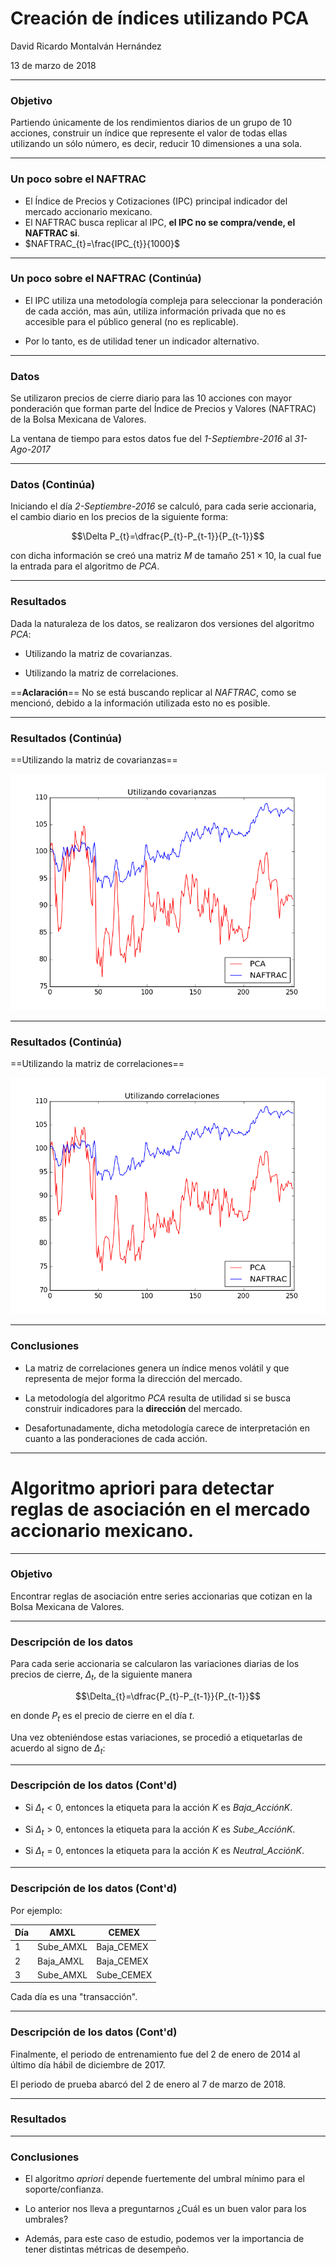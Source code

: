 <!-- $theme: gaia -->
<!--page_number:true-->

# Creación de índices utilizando PCA

David Ricardo Montalván Hernández

13 de marzo de 2018

---

### Objetivo

Partiendo únicamente de los rendimientos diarios de un grupo de $10$ acciones, construir un índice que represente el valor de todas ellas utilizando un sólo número, es decir, reducir $10$ dimensiones a una sola.

---

### Un poco sobre el NAFTRAC

* El Índice de Precios y Cotizaciones (IPC) principal indicador del mercado accionario mexicano.
* El NAFTRAC busca replicar al IPC, **el IPC no se compra/vende, el NAFTRAC si**.
* $NAFTRAC_{t}=\frac{IPC_{t}}{1000}$

---

### Un poco sobre el NAFTRAC (Continúa)

* El IPC utiliza una metodología compleja para seleccionar la ponderación de cada acción, mas aún, utiliza información privada que no es accesible para el público general (no es replicable).

* Por lo tanto, es de utilidad tener un indicador alternativo.

---


### Datos
Se utilizaron precios de cierre diario para las $10$ acciones con mayor ponderación que forman parte del Índice de Precios y Valores (NAFTRAC) de la Bolsa Mexicana de Valores.

La ventana de tiempo para estos datos fue del *1-Septiembre-2016* al *31-Ago-2017*

---

### Datos (Continúa)
Iniciando el día *2-Septiembre-2016* se calculó, para cada serie accionaria, el cambio diario en los precios de la siguiente forma:

$$\Delta P_{t}=\dfrac{P_{t}-P_{t-1}}{P_{t-1}}$$

con dicha información se creó una matriz $M$ de tamaño $251 \times 10$, la cual fue la entrada para el algoritmo de *PCA*.


---

### Resultados

Dada la naturaleza de los datos, se realizaron dos versiones del algoritmo *PCA*:

* Utilizando la matriz de covarianzas.

* Utilizando la matriz de correlaciones.

==**Aclaración**==
No se está buscando replicar al *NAFTRAC*, como se mencionó, debido a la información utilizada esto no es posible.

---

### Resultados (Continúa)

==Utilizando la matriz de covarianzas==

![75% center](./proyecto1/utilizando_cov.png)

---

### Resultados (Continúa)

==Utilizando la matriz de correlaciones==

![75% center](./proyecto1/utilizando_corr.png)

---

### Conclusiones

* La matriz de correlaciones  genera un índice menos volátil y que representa de mejor forma la dirección del mercado.

* La metodología del algoritmo *PCA* resulta de utilidad si se busca construir indicadores para la **dirección** del mercado.

* Desafortunadamente, dicha metodología carece de interpretación en cuanto a las ponderaciones de cada acción.

---

# Algoritmo apriori para detectar reglas de asociación en el mercado accionario mexicano.

---

### Objetivo

Encontrar reglas de asociación entre series accionarias que cotizan en la Bolsa Mexicana de Valores.


---

### Descripción de los datos

Para cada serie accionaria se calcularon las variaciones diarias de los precios de cierre, $\Delta_{t}$, de la siguiente manera


$$\Delta_{t}=\dfrac{P_{t}-P_{t-1}}{P_{t-1}}$$

en donde $P_{t}$ es el precio de cierre en el día $t$.

Una vez obteniéndose estas variaciones, se procedió a etiquetarlas de acuerdo al signo de $\Delta_{t}$:

---

### Descripción de los datos (Cont'd)

* Si $\Delta_{t}<0$, entonces la etiqueta para la acción $K$ es *Baja_AcciónK*.

* Si $\Delta_{t}>0$, entonces la etiqueta para la acción $K$ es *Sube_AcciónK*.

* Si $\Delta_{t}=0$, entonces la etiqueta para la acción $K$ es *Neutral_AcciónK*.

---

### Descripción de los datos (Cont'd)

Por ejemplo:

|Día|AMXL|CEMEX|
|---|----|-----|
|1|Sube_AMXL|Baja_CEMEX
|2|Baja_AMXL|Baja_CEMEX|
|3|Sube_AMXL|Sube_CEMEX|

Cada día es una "transacción".

---

### Descripción de los datos (Cont'd)

Finalmente, el periodo de entrenamiento fue del 2 de enero de 2014 al último día hábil de diciembre de 2017.

El periodo de prueba abarcó del 2 de enero al 7 de marzo de 2018.

---

### Resultados

---

### Conclusiones

* El algoritmo *apriori* depende fuertemente del umbral mínimo para el soporte/confianza.

* Lo anterior nos lleva a preguntarnos ¿Cuál es un buen valor para los umbrales?

* Además, para este caso de estudio, podemos ver la importancia de tener distintas métricas de desempeño.